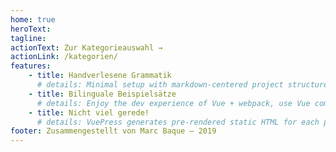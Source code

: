 ```yaml
---
home: true
heroText:
tagline:
actionText: Zur Kategorieauswahl →
actionLink: /kategorien/
features:
    - title: Handverlesene Grammatik
      # details: Minimal setup with markdown-centered project structure helps you focus on writing.
    - title: Bilinguale Beispielsätze
      # details: Enjoy the dev experience of Vue + webpack, use Vue components in markdown, and develop custom themes with Vue.
    - title: Nicht viel gerede!
      # details: VuePress generates pre-rendered static HTML for each page, and runs as an SPA once a page is loaded.
footer: Zusammengestellt von Marc Baque — 2019
---
```

